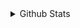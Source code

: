 <details>
  <summary>Github Stats</summary>
  
  ![Github Stats](https://github-readme-stats.vercel.app/api?username=NiChrosia&count_private=true&show_icons=true&include_all_commits=true&hide_border=true&count_private=true&theme=gotham)
  ![Top Languages](https://github-readme-stats.vercel.app/api/top-langs/?username=NiChrosia&show_icons=true&include_all_commits=true&hide_border=true&count_private=true&theme=gotham&langs_count=10)
</details>
